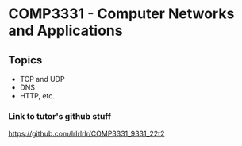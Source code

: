 # COMP3331 - Computer Networks and Applications

## Topics

- TCP and UDP
- DNS
- HTTP, etc.

### Link to tutor's github stuff
https://github.com/lrlrlrlr/COMP3331_9331_22t2

